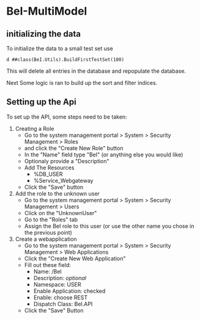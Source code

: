 # BeI-MultiModel
## initializing the data
To initialize the data to a small test set use
```
d ##class(BeI.Utils).BuildFirstTestSet(100)
```
This will delete all entries in the database and repopulate the database.

Next Some logic is ran to build up the sort and filter indices.
## Setting up the Api
To set up the API, some steps need to be taken:
1. Creating a Role
   * Go to the system management portal > System > Security Management > Roles
   * and click the "Create New Role" button
   * In the "Name" field type "BeI" (or anything else you would like)
   * Optionaly provide a "Description"
   * Add The Resources
      * %DB_USER
      * %Service_Webgateway
   * Click the "Save" button
2. Add the role to the unknown user
   * Go to the system management portal > System > Security Management > Users
   * Click on the "UnknownUser"
   * Go to the "Roles" tab
   * Assign the BeI role to this user (or use the other name you chose in the previous point)
3. Create a webapplication
   * Go to the system management portal > System > Security Management > Web Applications
   * Click the "Create New Web Application"
   * Fill out these field:
      * Name: /BeI
      * Description: *optional*
      * Namespace: USER
      * Enable Application: checked
      * Enable: choose REST
      * Dispatch Class: BeI.API
   * Click the "Save" Button


